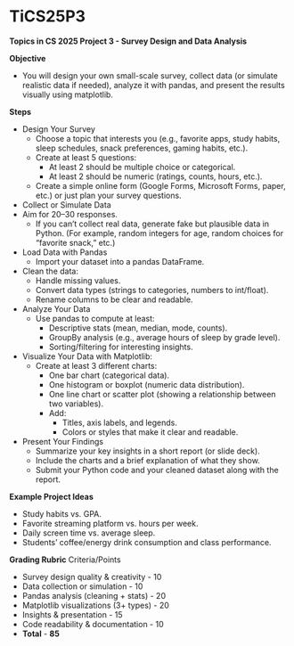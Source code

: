 # TiCS25P3
**Topics in CS 2025 Project 3 -  Survey Design and Data Analysis**

**Objective**
- You will design your own small-scale survey, collect data (or simulate realistic data if needed), analyze it with pandas, and present the results visually using matplotlib.

**Steps**
- Design Your Survey
  - Choose a topic that interests you (e.g., favorite apps, study habits, sleep schedules, snack preferences, gaming habits, etc.).
  - Create at least 5 questions:
     - At least 2 should be multiple choice or categorical.
     - At least 2 should be numeric (ratings, counts, hours, etc.).
  - Create a simple online form (Google Forms, Microsoft Forms, paper, etc.) or just plan your survey questions.
 - Collect or Simulate Data
- Aim for 20–30 responses.
   - If you can’t collect real data, generate fake but plausible data in Python. (For example, random integers for age, random choices for “favorite snack,” etc.)
 - Load Data with Pandas
    - Import your dataset into a pandas DataFrame.
  - Clean the data:
     - Handle missing values.
     - Convert data types (strings to categories, numbers to int/float).
     - Rename columns to be clear and readable.
  - Analyze Your Data
     - Use pandas to compute at least:
        - Descriptive stats (mean, median, mode, counts).
        - GroupBy analysis (e.g., average hours of sleep by grade level).
        - Sorting/filtering for interesting insights.
   - Visualize Your Data with Matplotlib:
      - Create at least 3 different charts:
         - One bar chart (categorical data).
         - One histogram or boxplot (numeric data distribution).
         - One line chart or scatter plot (showing a relationship between two variables).
         - Add:
            - Titles, axis labels, and legends.
            - Colors or styles that make it clear and readable.
   - Present Your Findings
      - Summarize your key insights in a short report (or slide deck).
      - Include the charts and a brief explanation of what they show.
      - Submit your Python code and your cleaned dataset along with the report.


**Example Project Ideas**
 - Study habits vs. GPA.
 - Favorite streaming platform vs. hours per week.
 - Daily screen time vs. average sleep.
 - Students’ coffee/energy drink consumption and class performance.

**Grading Rubric**
Criteria/Points
- Survey design quality & creativity   - 10
- Data collection or simulation        - 10
- Pandas analysis (cleaning + stats)   - 20
- Matplotlib visualizations (3+ types) - 20
- Insights & presentation              - 15
- Code readability & documentation     - 10
- **Total**                              - **85**



